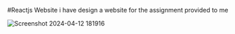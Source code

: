 #Reactjs Website
i have design a website for the assignment provided to me 



![Screenshot 2024-04-12 181916](https://github.com/rajkaushal03/demo/assets/101446225/abfc2bb5-9757-4a43-8f75-cbf1c863cfd7)
